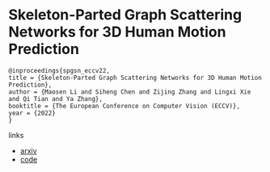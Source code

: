 # Skeleton-Parted Graph Scattering Networks for 3D Human Motion Prediction

```
@inproceedings{spgsn_eccv22,
title = {Skeleton-Parted Graph Scattering Networks for 3D Human Motion Prediction},
author = {Maosen Li and Siheng Chen and Zijing Zhang and Lingxi Xie and Qi Tian and Ya Zhang},
booktitle = {The European Conference on Computer Vision (ECCV)},
year = {2022}
}
```

links
- [arxiv](https://arxiv.org/abs/2208.00368)
- [code](https://github.com/MediaBrain-SJTU/SPGSN)
